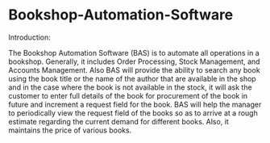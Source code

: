# Bookshop-Automation-Software


Introduction:

   The Bookshop Automation Software (BAS) is to automate all operations in a bookshop.
Generally, it includes Order Processing, Stock Management, and Accounts Management. Also
BAS will provide the ability to search any book using the book title or the name of the author
that are available in the shop and in the case where the book is not available in the stock, it will ask
the customer to enter full details of the book for procurement of the book in future and
increment a request field for the book.
BAS will help the manager to periodically view the request field of the books so as to arrive at a
rough estimate regarding the current demand for different books. Also, it maintains the price of
various books.
